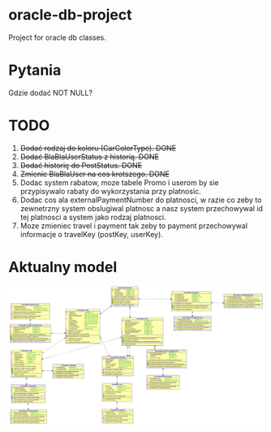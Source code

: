 # oracle-db-project
Project for oracle db classes.

# Pytania
Gdzie dodać NOT NULL?

# TODO
1. ~~Dodać rodzaj do koloru (CarColorType). DONE~~
2. ~~Dodać BlaBlaUserStatus z historią. DONE~~
3. ~~Dodać historię do PostStatus. DONE~~
4. ~~Zmienic BlaBlaUser na cos krotszego. DONE~~
5. Dodac system rabatow, moze tabele Promo i userom by sie przypisywalo rabaty do wykorzystania przy platnosic.
6. Dodac cos ala externalPaymentNumber do platnosci, w razie co zeby to zewnetrzny system obslugiwal platnosc a nasz system przechowywal id tej platnosci a system jako rodzaj platnosci.
7. Moze zmieniec travel i payment tak zeby to payment przechowywal informacje o travelKey (postKey, userKey).

# Aktualny model
![alt text](model.png "Model")
